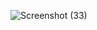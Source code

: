 ![Screenshot (33)](https://user-images.githubusercontent.com/85416370/175819101-f46b9385-ede4-463f-aad0-696e44b5c320.png)
